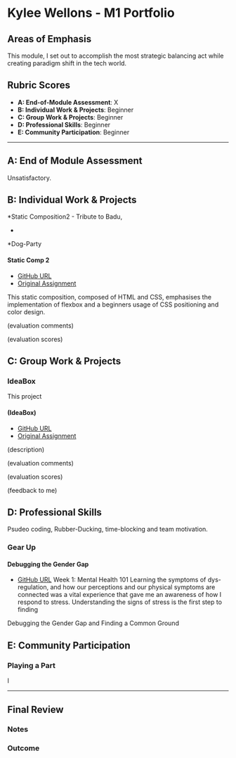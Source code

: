 # Kylee Wellons - M1 Portfolio

## Areas of Emphasis

This module, I set out to accomplish the most strategic balancing act while creating paradigm shift in the tech world.

## Rubric Scores

* **A: End-of-Module Assessment**: X
* **B: Individual Work & Projects**: Beginner
* **C: Group Work & Projects**: Beginner
* **D: Professional Skills**: Beginner
* **E: Community Participation**: Beginner

-----------------------

## A: End of Module Assessment

Unsatisfactory.


## B: Individual Work & Projects

 *Static Composition2 - Tribute to Badu, 
 
 *

*Dog-Party
 

#### Static Comp 2

* [GitHub URL](https://github.com/kyleewellons/kc-comp-challenge-2)
* [Original Assignment](http://frontend.turing.io/projects/m1-static-comp-2.html)

This static composition, composed of HTML and CSS, emphasises the implementation of flexbox and a beginners usage of CSS positioning and color design. 

(evaluation comments)

(evaluation scores)

## C: Group Work & Projects

### IdeaBox 

This project 

#### (IdeaBox)

* [GitHub URL](https://github.com/kyleewellons/idea-box)
* [Original Assignment](http://frontend.turing.io/projects/ideabox.html)

(description)

(evaluation comments)

(evaluation scores)

(feedback to me) 

## D: Professional Skills
Psudeo coding, Rubber-Ducking, time-blocking and team motivation.

### Gear Up
#### Debugging the Gender Gap

* [GitHub URL]()
Week 1: Mental Health 101
Learning the symptoms of dys-regulation, and how our perceptions and our physical symptoms are connected was a vital experience that gave me an awareness of how I respond to stress. Understanding the signs of stress is the first step to finding 

Debugging the Gender Gap and Finding a Common Ground

## E: Community Participation

### Playing a Part

I 

------------------

## Final Review

### Notes



### Outcome

